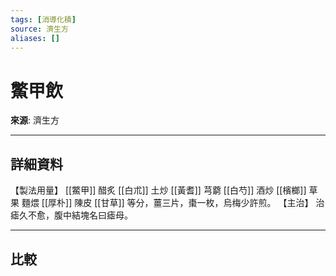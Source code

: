 ```yaml
---
tags: [消導化積]
source: 濟生方
aliases: []
---
```


# 鱉甲飲

**來源**: 濟生方  

---

## 詳細資料
【製法用量】 [[鱉甲]] 醋炙 [[白朮]] 土炒 [[黃耆]] 芎藭 [[白芍]] 酒炒 [[檳榔]] 草果
麵煨 [[厚朴]] 陳皮 [[甘草]] 等分，薑三片，棗一枚，烏梅少許煎。
【主治】
治瘧久不愈，腹中結塊名曰瘧母。

---

## 比較
